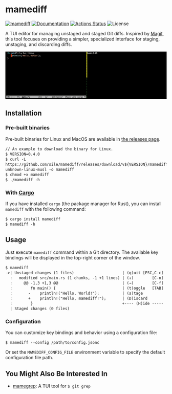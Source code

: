 mamediff
========

[![mamediff](https://img.shields.io/crates/v/mamediff.svg)](https://crates.io/crates/mamediff)
[![Documentation](https://docs.rs/mamediff/badge.svg)](https://docs.rs/mamediff)
[![Actions Status](https://github.com/sile/mamediff/workflows/CI/badge.svg)](https://github.com/sile/mamediff/actions)
![License](https://img.shields.io/crates/l/mamediff)

A TUI editor for managing unstaged and staged Git diffs.
Inspired by [Magit], this tool focuses on providing a simpler, specialized interface for staging, unstaging, and discarding diffs.

[Magit]: https://github.com/magit/magit

![mamediff](mamediff.gif)

Installation
------------

### Pre-built binaries

Pre-built binaries for Linux and MacOS are available in [the releases page](https://github.com/sile/mamediff/releases).

```console
// An example to download the binary for Linux.
$ VERSION=0.4.0
$ curl -L https://github.com/sile/mamediff/releases/download/v${VERSION}/mamediff-${VERSION}.x86_64-unknown-linux-musl -o mamediff
$ chmod +x mamediff
$ ./mamediff -h
```

### With [Cargo](https://doc.rust-lang.org/cargo/)

If you have installed `cargo` (the package manager for Rust), you can install `mamediff` with the following command:

```console
$ cargo install mamediff
$ mamediff -h
```

Usage
-----

Just execute `mamediff` command within a Git directory.
The available key bindings will be displayed in the top-right corner of the window.

```console
$ mamediff
->| Unstaged changes (1 files)                     | (q)uit [ESC,C-c]
  :   modified src/main.rs (1 chunks, -1 +1 lines) | (↓)        [C-n]
  :     @@ -1,3 +1,3 @@                            | (→)        [C-f]
  :        fn main() {                             | (t)oggle   [TAB]
  :       -    println!("Hello, World!");          | (s)tage
  :       +    println!("Hello, mamediff!");       | (D)iscard
  :        }                                       +---- (H)ide -----
  | Staged changes (0 files)
```

### Configuration

You can customize key bindings and behavior using a configuration file:

```console
$ mamediff --config /path/to/config.jsonc
```

Or set the `MAMEDIFF_CONFIG_FILE` environment variable to specify the default configuration file path.

You Might Also Be Interested In
-------------------------------

- [mamegrep](https://github.com/sile/mamegrep): A TUI tool for `$ git grep`
